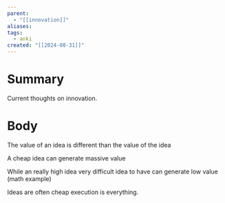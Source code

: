 ```yaml
---
parent:
  - "[[innovation]]"
aliases: 
tags:
  - anki
created: "[[2024-08-31]]"
---
```

# Summary 
Current thoughts on innovation.
# Body
The value of an idea is different than the value of the idea

A cheap idea can generate massive value 

While an really high idea very difficult idea to have can generate low value (math example)

Ideas are often cheap execution is everything. 